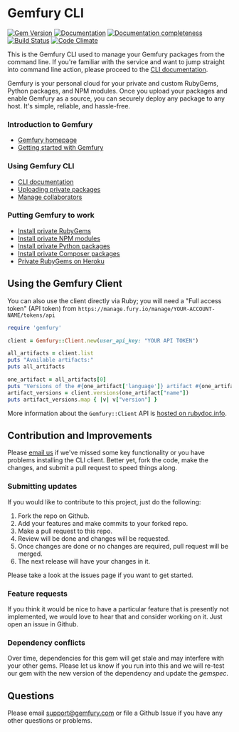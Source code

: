 Gemfury CLI
===========

[![Gem Version](https://badge.fury.io/rb/gemfury.svg)](http://badge.fury.io/rb/gemfury)
[![Documentation](https://img.shields.io/badge/docs-rdoc.info-blue.svg)](http://www.rubydoc.info/gems/gemfury)
[![Documentation completeness](https://inch-ci.org/github/gemfury/gemfury.svg?branch=main)](http://inch-ci.org/github/gemfury/gemfury)
[![Build Status](https://github.com/gemfury/gemfury/actions/workflows/specs.yml/badge.svg?branch=main)](https://github.com/gemfury/gemfury/actions/workflows/specs.yml)
[![Code Climate](https://codeclimate.com/github/gemfury/gemfury/badges/gpa.svg)](https://codeclimate.com/github/gemfury/gemfury)

This is the Gemfury CLI used to manage your Gemfury packages from the command line.  If you're
familiar with the service and want to jump straight into command line action, please proceed to
the [CLI documentation](https://gemfury.com/help/gemfury-cli).

Gemfury is your personal cloud for your private and custom RubyGems, Python packages, and NPM
modules.  Once you upload your packages and enable Gemfury as a source, you can securely deploy
any package to any host. It's simple, reliable, and hassle-free.


### Introduction to Gemfury
* [Gemfury homepage](https://gemfury.com/)
* [Getting started with Gemfury](https://gemfury.com/help/getting-started)

### Using Gemfury CLI
* [CLI documentation](https://gemfury.com/help/gemfury-cli)
* [Uploading private packages](https://gemfury.com/help/gemfury-cli#uploading-packages)
* [Manage collaborators](https://gemfury.com/help/gemfury-cli#collaboration)

### Putting Gemfury to work
* [Install private RubyGems](https://gemfury.com/help/install-gems)
* [Install private NPM modules](https://gemfury.com/help/npm-registry)
* [Install private Python packages](https://gemfury.com/help/pypi-server)
* [Install private Composer packages](https://gemfury.com/help/php-composer-server)
* [Private RubyGems on Heroku](https://gemfury.com/help/private-gems-on-heroku)


## Using the Gemfury Client

You can also use the client directly via Ruby; you will need a "Full access token" (API token) from `https://manage.fury.io/manage/YOUR-ACCOUNT-NAME/tokens/api`

```ruby
require 'gemfury'

client = Gemfury::Client.new(user_api_key: "YOUR API TOKEN")

all_artifacts = client.list
puts "Available artifacts:"
puts all_artifacts

one_artifact = all_artifacts[0]
puts "Versions of the #{one_artifact['language']} artifact #{one_artifact['name']}:"
artifact_versions = client.versions(one_artifact["name"])
puts artifact_versions.map { |v| v["version"] }
```

More information about the `Gemfury::Client` API is [hosted on rubydoc.info](https://rubydoc.info/gems/gemfury/Gemfury/Client).


## Contribution and Improvements

Please [email us](mailto:support@gemfury.com) if we've missed some key functionality or you have problems installing the CLI client.  Better yet, fork the code, make the changes, and submit a pull request to speed things along.

### Submitting updates

If you would like to contribute to this project, just do the following:

1. Fork the repo on Github.
2. Add your features and make commits to your forked repo.
3. Make a pull request to this repo.
4. Review will be done and changes will be requested.
5. Once changes are done or no changes are required, pull request will be merged.
6. The next release will have your changes in it.

Please take a look at the issues page if you want to get started.

### Feature requests

If you think it would be nice to have a particular feature that is presently not implemented, we would love
to hear that and consider working on it.  Just open an issue in Github.

### Dependency conflicts

Over time, dependencies for this gem will get stale and may interfere with your other gems.  Please let us know if you run into this and we will re-test our gem with the new version of the dependency and update the _gemspec_.


## Questions

Please email support@gemfury.com or file a Github Issue if you have any other questions or problems.
